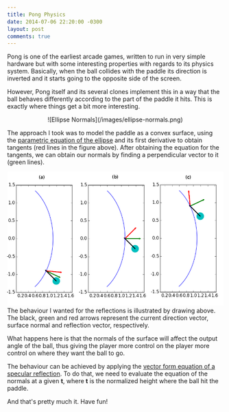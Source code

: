 ```yaml
---
title: Pong Physics
date: 2014-07-06 22:20:00 -0300
layout: post
comments: true
---
```

Pong is one of the earliest arcade games, written to run in very simple hardware but with some interesting
properties with regards to its physics system. Basically, when the ball collides with the paddle its direction
is inverted and it starts going to the opposite side of the screen.

However, Pong itself and its several clones implement this in a way that the ball behaves differently according
to the part of the paddle it hits. This is exactly where things get a bit more interesting.

<div style="text-align:center" markdown="1">
![Ellipse Normals](/images/ellipse-normals.png)
</div>

The approach I took was to model the paddle as a convex surface, using the [parametric
equation of the ellipse](http://en.wikipedia.org/wiki/Ellipse#Parametric_form_in_canonical_position) and
its first derivative to obtain tangents (red lines in the figure above). After obtaining the equation for
the tangents, we can obtain our normals by finding a perpendicular vector to it (green lines).

![Pong Physics](/images/pong-physics.png)
The behaviour I wanted for the reflections is illustrated by drawing above. The black, green and red arrows represent
the current direction vector, surface normal and reflection vector, respectively.

What happens here is that the normals of the surface will affect the output angle of the ball, thus giving the player
more control on the player more control on where they want the ball to go.

The behaviour can be achieved by applying the [vector form equation of a specular reflection](http://en.wikipedia.org/wiki/Snell%27s_law#Vector_form).
To do that, we need to evaluate the equation of the normals at a given **t**, where **t** is the normalized height where the
ball hit the paddle.

And that's pretty much it. Have fun!
